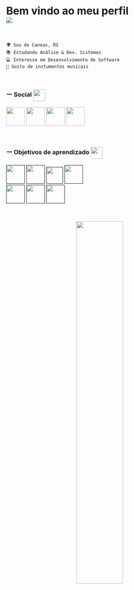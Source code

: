 
<h1>
  Bem vindo ao meu perfil <br> <img src="https://readme-typing-svg.demolab.com?font=Fira+Code&duration=4000&pause=1000&color=2CF71A&random=false&width=435&lines=Github.com%2FOgustavone"/>
</h1>

<br>

    🌍 Sou de Canoas, RS
    📚 Estudando Análise & Dev. Sistemas
    💻 Interesse em Desenvolvimento de Software
    💬 Gosto de instumentos musicais

<br>

<h3 align="left"> ー Social <img src="https://fonts.gstatic.com/s/e/notoemoji/latest/26a1/512.webp" width="32px" height="32px" align="center"/></h3>

<p align="left">
  <a href="https://www.github.com/Ogustavone">
    <img src="https://img.icons8.com/EFEFEF/ios_filled/2x/github.png" 
      width="50" height="50"></a>
  <a href="https://www.linkedin.com/in/ogustavone/">
    <img src="https://img.icons8.com/ffffff/color/2x/linkedin.png"
      width="50" height="50"></a>
  <a href="http://www.instagram.com/g1st4voo">
    <img src="https://img.icons8.com/ffffff/fluent/2x/instagram-new.png" 
      width="50" height="50"></a>
  <a href="https://discord.com/users/ogustavone">
    <img src="https://img.icons8.com/ffffff/color/2x/discord-logo.png" 
      width="50" height="50"></a>
<p/>

<br>

<h3 align="left"> ー Objetivos de aprendizado <img src="https://fonts.gstatic.com/s/e/notoemoji/latest/1f680/512.webp" width="32px" height="32px" align="center"/></h3> 

<p align="left">
  <a href=""><img src="https://img.icons8.com/EFEFEF/fluent/2x/python.png" width="50" height="50"></a>
  <a href=""><img src="https://img.icons8.com/75F94C/m_outlined/2x/django.png" width="50" height="50"></a>
  <a href=""><img src="https://img.icons8.com/EBC351/win8/2x/mysql.png" width="45" height="45"></a>
  <a href=""><img src="https://img.icons8.com/FFFFFF/ios7/2x/flask.png" width="50" height="50"></a> <br>
  <a href=""><img src="https://img.icons8.com/EFEFEF/color/2x/javascript.png" width="50" height="50"></a>
  <a href=""><img src="https://img.icons8.com/EFEFEF/color/2x/html-5.png" width="50" height="50"></a>
  <a href=""><img src="https://img.icons8.com/EFEFEF/color/2x/css3.png" width="50" height="50"></a> <br>
</p>

<br>
<p align='center'>
  <img src="https://github-readme-stats.vercel.app/api/top-langs?username=ogustavone&theme=dark&title_color=ffffff&text_color=ffffff&locale=en&layout=compact" width="50%">
</p>
